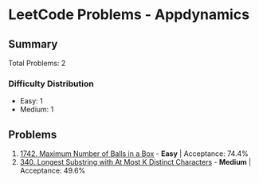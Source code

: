 # LeetCode Problems - Appdynamics

## Summary
Total Problems: 2

### Difficulty Distribution

- Easy: 1
- Medium: 1

## Problems

1. [1742. Maximum Number of Balls in a Box](https://leetcode.com/problems/maximum-number-of-balls-in-a-box/) - **Easy** | Acceptance: 74.4%
2. [340. Longest Substring with At Most K Distinct Characters](https://leetcode.com/problems/longest-substring-with-at-most-k-distinct-characters/) - **Medium** | Acceptance: 49.6%